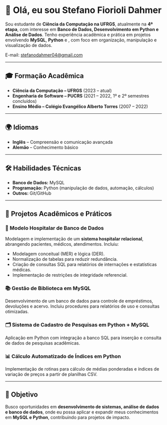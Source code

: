 # 👋 Olá, eu sou Stefano Fiorioli Dahmer  

Sou estudante de **Ciência da Computação na UFRGS**, atualmente na **4ª etapa**, com interesse em **Banco de Dados, Desenvolvimento em Python e Análise de Dados**. Tenho experiência acadêmica e prática em projetos envolvendo **MySQL**, **Python** e , com foco em organização, manipulação e visualização de dados.  
 
E-mail: stefanodahmer04@gmail.com

---

## 🎓 Formação Acadêmica  
- **Ciência da Computação – UFRGS** (2023 – atual)  
- **Engenharia de Software – PUCRS** (2021 – 2022, 1º e 2º semestres concluídos)  
- **Ensino Médio – Colégio Evangélico Alberto Torres** (2007 – 2022)  

---

## 🌍 Idiomas  
- **Inglês** – Compreensão e comunicação avançada  
- **Alemão** – Conhecimento básico  

---

## 🛠️ Habilidades Técnicas  
- **Banco de Dados:** MySQL  
- **Programação:** Python (manipulação de dados, automação, cálculos)  
- **Outros:** Git/GitHub  

---

## 📌 Projetos Acadêmicos e Práticos  

### 🏥 Modelo Hospitalar de Banco de Dados 
Modelagem e implementação de um **sistema hospitalar relacional**, abrangendo pacientes, médicos, atendimentos. Incluiu:  
- Modelagem conceitual (MER) e lógica (DER).  
- Normalização de tabelas para reduzir redundância.  
- Criação de consultas SQL para relatórios de internações e estatísticas médicas.  
- Implementação de restrições de integridade referencial.  

### 📚 Gestão de Biblioteca em MySQL  
Desenvolvimento de um banco de dados para controle de empréstimos, devoluções e acervo. Incluiu procedures para relatórios de uso e consultas otimizadas.  

### 🗂️ Sistema de Cadastro de Pesquisas em Python + MySQL  
Aplicação em Python com integração a banco SQL para inserção e consulta de dados de pesquisas acadêmicas.  

### 📊 Cálculo Automatizado de Índices em Python  
Implementação de rotinas para cálculo de médias ponderadas e índices de variação de preços a partir de planilhas CSV.  

---

## 🚀 Objetivo  
Busco oportunidades em **desenvolvimento de sistemas, análise de dados e banco de dados**, onde eu possa aplicar e expandir meus conhecimentos em **MySQL e Python**, contribuindo para projetos de impacto.  
